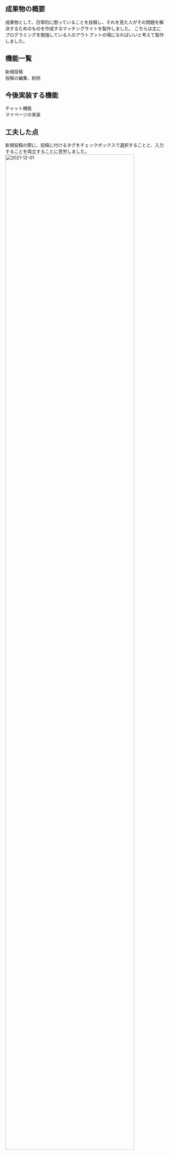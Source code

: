 ## 成果物の概要
成果物として、日常的に困っていることを投稿し、それを見た人がその問題を解決するためのものを作成するマッチングサイトを製作しました。
こちらは主にプログラミングを勉強している人のアウトプットの場になればいいと考えて製作しました。


## 機能一覧
新規投稿<br>
投稿の編集、削除


## 今後実装する機能
チャット機能<br>
マイページの実装<br>


## 工夫した点
新規投稿の際に、投稿に付けるタグをチェックボックスで選択することと、入力することを両立することに苦労しました。
<img width="90%" alt="2021-12-01" src="https://user-images.githubusercontent.com/74753781/144233477-16fd07dc-824a-4f46-90db-3a2757e656a6.png">


## 開発技術
Laravel 6
